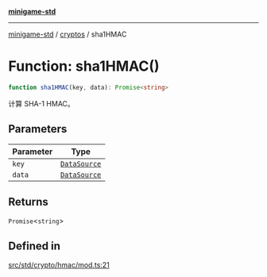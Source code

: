 [**minigame-std**](../../../README.md)

***

[minigame-std](../../../README.md) / [cryptos](../README.md) / sha1HMAC

# Function: sha1HMAC()

```ts
function sha1HMAC(key, data): Promise<string>
```

计算 SHA-1 HMAC。

## Parameters

| Parameter | Type |
| ------ | ------ |
| `key` | [`DataSource`](../../../type-aliases/DataSource.md) |
| `data` | [`DataSource`](../../../type-aliases/DataSource.md) |

## Returns

`Promise`\<`string`\>

## Defined in

[src/std/crypto/hmac/mod.ts:21](https://github.com/JiangJie/minigame-std/blob/eeac001add8ab13d21bab6e48cf53f07cd0a9aad/src/std/crypto/hmac/mod.ts#L21)
